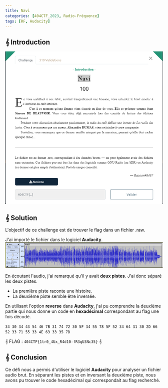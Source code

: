```yaml
---
title: Navi
categories: [404CTF_2023, Radio-Fréquence]
tags: [RF, Audacity]
---
```


## 𝄞 Introduction

![Intro](/assets/images/404CTF_2023/Radio_frequence/navi/intro.png)

## 𝄞 Solution

L'objectif de ce challenge est de trouver le flag dans un fichier .raw.

J'ai importé le fichier dans le logiciel **Audacity**.
![Audacity](/assets/images/404CTF_2023/Radio_frequence/navi/audacity.png)

En écoutant l'audio, j'ai remarqué qu'il y avait **deux pistes**. J'ai donc séparé les deux pistes.

- La première piste raconte une histoire.
- La deuxième piste semble être inversée.

En utilisant l'option **reverse** dans **Audacity**, j'ai pu comprendre la deuxième partie qui nous donne un code en **hexadécimal** correspondant au flag une fois décodé.

`34 30 34 43 54 46 7B 31 74 72 30 5F 34 55 78 5F 52 34 64 31 30 2D 66 52 33 71 55 33 4E 63 33 35 7D`

𝄞 FLAG : `404CTF{1tr0_4Ux_R4d10-fR3qU3Nc35}` 𝄞 


## 𝄞 Conclusion
Ce défi nous a permis d'utiliser le logiciel **Audacity** pour analyser un fichier audio brut. En séparant les pistes et en inversant la deuxième piste, nous avons pu trouver le code hexadécimal qui correspondait au flag recherché.

